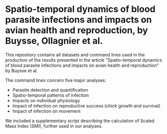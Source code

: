 # Spatio-temporal dynamics of blood parasite infections and impacts on avian health and reproduction, by Buysse, Ollagnier et al.
This repository contains all datasets and command lines used in the production of the results presented in the article "Spatio-temporal dynamics of blood parasite infections and impacts on avian health and reproduction" by Buysse et al.  

The command lines concern five major analyses:
- Parasite detection and quantification
- Spatio-temporal patterns of infection
- Impacts on individual physiology
- Impact of infection on reproductive success (chick growth and survival)
- Impact of infection on movement

We included a supplementary script describing the calculation of Scaled Mass Index (SMI), further used in our analyses. 
